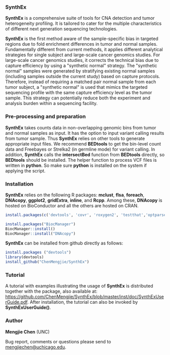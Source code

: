 ### SynthEx

**SynthEx** is a comprehensive suite of tools for CNA detection and tumor heterogeneity profiling. 
It is tailored to cater for the multiple characteristics of different next generation sequencing technologies. 

**SynthEx** is the first method aware of the sample-specific bias in targeted regions due to fold enrichment differences in tumor and normal samples. Fundamentally different from current methods, it applies different analytical strategies for single subject and large-scale cancer genomics studies. For large-scale cancer genomics studies, it corrects the technical bias due to capture efficiency by using a "synthetic normal" strategy. The "synthetic normal" samples were generated by stratifying existing normal samples (including samples outside the current study) based on capture protocols. Therefore, instead of requiring a matched pair normal sample from each tumor subject, a "synthetic normal" is used that mimics the targeted sequencing profile with the same capture efficiency level as the tumor sample. This strategy can potentially reduce both the experiment and analysis burden within a sequencing facility. 

### Pre-processing and preparation

**SynthEx** takes counts data in non-overlapping genomic bins from tumor and normal samples as input. It has the option to input  variant calling results from tumor sample.  Thus **SynthEx** relies on other tools to generate appropriate input files. We recommend **BEDtools** to get the bin-level count data and Freebayes or Strelka2 (in germline mode) for variant calling.  In addition, **SynthEx** calls the **intersectBed** function from **BEDtools** directly, so **BEDtools** should be installed.  The helper function to process VCF files is written in **python**. So make sure **python** is installed on the system if applying the script.

### Installation

**SynthEx** relies on the following R packages: **mclust**, **flsa**, **foreach**, **DNAcopy**, **ggplot2**, **gridExtra**, **inline**, and **Rcpp**. Among these, **DNAcopy** is hosted on BioConductor and all the others are hosted on CRAN. 
  ```R
 install.packages(c('devtools', 'covr', 'roxygen2', 'testthat','optparse'))

 install.packages("BiocManager")
 BiocManager::install() 
 BiocManager::install("DNAcopy")
 
  ```

**SynthEx** can be installed from github directly as follows:

  ```R
  install.packages ("devtools")
  library(devtools)
  install_github("ChenMengjie/SynthEx")
  ```
  
### Tutorial

A tutorial with examples illustrating the usage of **SynthEx** is distributed together with the package, also available at: https://github.com/ChenMengjie/SynthEx/blob/master/inst/doc/SynthExUserGuide.pdf. 
After installation, the tutorial can also be invoked by **SynthExUserGuide()**. 


### Author

**Mengjie Chen** (UNC)

Bug report, comments or questions please send to mengjiechen@uchicago.edu.
